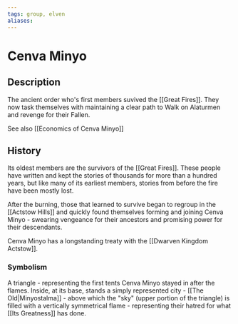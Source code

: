 ```yaml
---
tags: group, elven
aliases:
---
```


# Cenva Minyo
## Description
The ancient order who's first members suvived the [[Great Fires]]. They now task themselves with maintaining a clear path to Walk on Alaturmen and revenge for their Fallen.

See also [[Economics of Cenva Minyo]]

## History
Its oldest members are the survivors of the [[Great Fires]]. These people have written and kept the stories of thousands for more than a hundred years, but like many of its earliest members, stories from before the fire have been mostly lost.

After the burning, those that learned to survive began to regroup in the [[Actstow Hills]] and quickly found themselves forming and joining Cenva Minyo - swearing vengeance for their ancestors and promising power for their descendants. 

Cenva Minyo has a longstanding treaty with the [[Dwarven Kingdom Actstow]].

### Symbolism
A triangle - representing the first tents Cenva Minyo stayed in after the flames. Inside, at its base, stands a simply represented city - [[The Old|Minyostalma]] - above which the "sky" (upper portion of the triangle) is filled with a vertically symmetrical flame - representing their hatred for what [[Its Greatness]] has done.